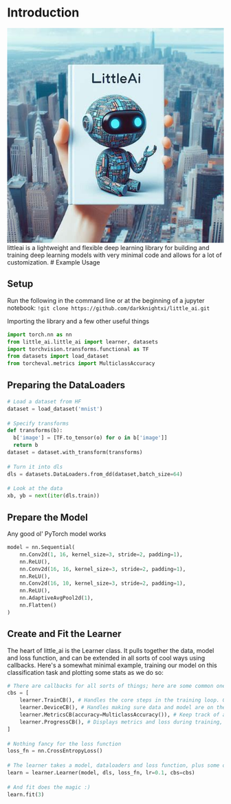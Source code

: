 # Introduction
<img src="littleai.jpg" height="500" width="1048">
littleai is a lightweight and flexible deep learning library for building and training deep learning models with very minimal code and allows for a lot of customization.
# Example Usage

## Setup
Run the following in the command line or at the beginning of a jupyter notebook:
`!git clone https://github.com/darkknightxi/little_ai.git`

Importing the library and a few other useful things
```python
import torch.nn as nn
from little_ai.little_ai import learner, datasets 
import torchvision.transforms.functional as TF
from datasets import load_dataset
from torcheval.metrics import MulticlassAccuracy
```

## Preparing the DataLoaders

```python
# Load a dataset from HF
dataset = load_dataset('mnist')

# Specify transforms
def transforms(b):
  b['image'] = [TF.to_tensor(o) for o in b['image']]
  return b
dataset = dataset.with_transform(transforms)

# Turn it into dls
dls = datasets.DataLoaders.from_dd(dataset,batch_size=64)

# Look at the data
xb, yb = next(iter(dls.train))
```

## Prepare the Model
Any good ol' PyTorch model works

```python
model = nn.Sequential(
    nn.Conv2d(1, 16, kernel_size=3, stride=2, padding=1),
    nn.ReLU(),
    nn.Conv2d(16, 16, kernel_size=3, stride=2, padding=1),
    nn.ReLU(),
    nn.Conv2d(16, 10, kernel_size=3, stride=2, padding=1),
    nn.ReLU(),
    nn.AdaptiveAvgPool2d(1),
    nn.Flatten()
)
```

## Create and Fit the Learner
The heart of little_ai is the Learner class. It pulls together the data, model and loss function, and can be extended in all sorts of cool ways using callbacks. Here's a somewhat minimal example, training our model on this classification task and plotting some stats as we do so:


```python
# There are callbacks for all sorts of things; here are some common ones:
cbs = [
    learner.TrainCB(), # Handles the core steps in the training loop. Can be left out if using TrainLearner
    learner.DeviceCB(), # Handles making sure data and model are on the right device
    learner.MetricsCB(accuracy=MulticlassAccuracy()), # Keep track of any relevant metrics
    learner.ProgressCB(), # Displays metrics and loss during training, optionally plot=True for a pretty graph
]

# Nothing fancy for the loss function
loss_fn = nn.CrossEntropyLoss()

# The learner takes a model, dataloaders and loss function, plus some optional extras like a list of callbacks
learn = learner.Learner(model, dls, loss_fn, lr=0.1, cbs=cbs)

# And fit does the magic :)
learn.fit(3)
```



